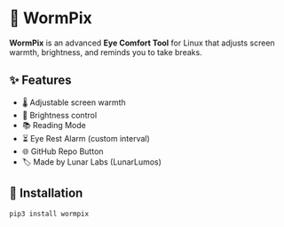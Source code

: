 # 🐉 WormPix

**WormPix** is an advanced **Eye Comfort Tool** for Linux that adjusts screen warmth, brightness, and reminds you to take breaks.

## ✨ Features
- 🌡 Adjustable screen warmth
- 🔆 Brightness control
- 📚 Reading Mode
- ⏳ Eye Rest Alarm (custom interval)
- 🌐 GitHub Repo Button
- 🏷 Made by Lunar Labs (LunarLumos)

## 🚀 Installation
```bash
pip3 install wormpix
